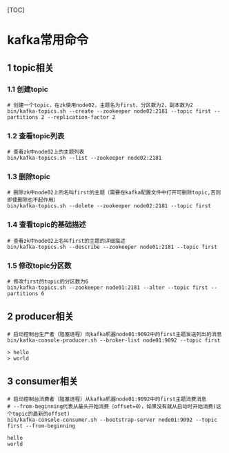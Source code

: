 [TOC]

# kafka常用命令

## 1 topic相关

### 1.1 创建topic

```shell
# 创建一个topic，在zk使用node02，主题名为first，分区数为2，副本数为2
bin/kafka-topics.sh --create --zookeeper node02:2181 --topic first --partitions 2 --replication-factor 2
```

### 1.2 查看topic列表

```shell
# 查看zk中node02上的主题列表
bin/kafka-topics.sh --list --zookeeper node02:2181
```

### 1.3 删除topic

```shell
# 删除zk中node02上的名叫first的主题（需要在kafka配置文件中打开可删除topic,否则即使删除也不起作用）
bin/kafka-topics.sh --delete --zookeeper node02:2181 --topic first
```

### 1.4 查看topic的基础描述

```shell
# 查看zk中node02上名叫first的主题的详细描述
bin/kafka-topics.sh --describe --zookeeper node01:2181 --topic first
```

### 1.5 修改topic分区数

```shell
# 修改first的topic的分区数为6
bin/kafka-topics.sh --zookeeper node01:2181 --alter --topic first --partitions 6
```

## 2 producer相关

```shell
# 启动控制台生产者（阻塞进程）向kafka机器node01:9092中的first主题发送列出的消息
bin/kafka-console-producer.sh --broker-list node01:9092 --topic first

> hello
> world
```

## 3 consumer相关

```shell
# 启动控制台消费者（阻塞进程）从kafka机器node01:9092中的first主题消费消息
# --from-beginning代表从最头开始消费（offset=0），如果没有就从启动时开始消费(这个topic的最新的offset)
bin/kafka-console-consumer.sh --bootstrap-server node01:9092 --topic first --from-beginning

hello
world
```

